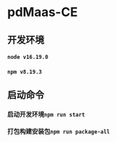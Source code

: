 # pdMaas-CE

## 开发环境
#### ``node v16.19.0``
#### ``npm v8.19.3``

## 启动命令

#### 启动开发环境``npm run start``
#### 打包构建安装包``npm run package-all``